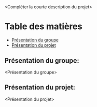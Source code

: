 # <Trouver un nom de projet>
<Compléter la courte description du projet>

# Table des matières
* [Présentation du groupe](#presentation-du-groupe-)
* [Présentation du projet](#presentation-du-projet-)

## Présentation du groupe: <Nom du groupe>
<Présentation du groupe>

## Présentation du projet: <Nom du projet>
<Présentation du projet>